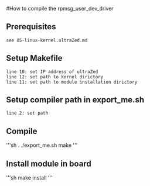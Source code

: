 #How to compile the rpmsg_user_dev_driver

## Prerequisites
	see 05-linux-kernel.ultraZed.md

## Setup Makefile
	line 10: set IP address of ultraZed	
	line 12: set path to kernel dirictory 
	line 11: set path to module installation dirictory  

## Setup compiler path in export_me.sh
	line 2: set path	

## Compile
'''sh
. ./export_me.sh
make
'''

## Install module in board
'''sh
make install
'''
